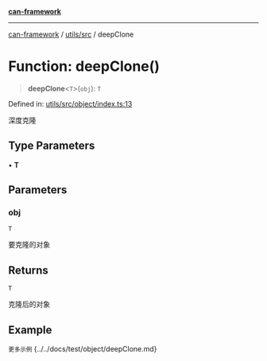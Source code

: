 [**can-framework**](../../../README.md)

***

[can-framework](../../../modules.md) / [utils/src](../README.md) / deepClone

# Function: deepClone()

> **deepClone**\<`T`\>(`obj`): `T`

Defined in: [utils/src/object/index.ts:13](https://github.com/acanowl/acanowl-framework/blob/7ba94079de1593f6a108902ca9202f39af1164e0/packages/utils/src/object/index.ts#L13)

深度克隆

## Type Parameters

• **T**

## Parameters

### obj

`T`

要克隆的对象

## Returns

`T`

克隆后的对象

## Example

```更多示例```
{../../docs/test/object/deepClone.md}

